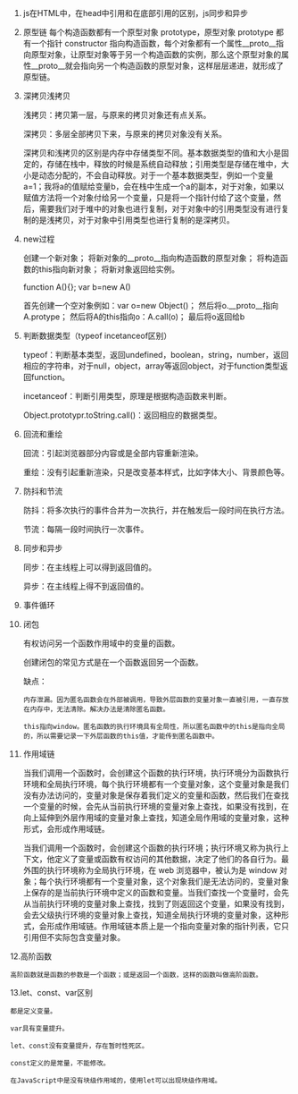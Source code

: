 1. js在HTML中，在head中引用和在底部引用的区别，js同步和异步
2. 原型链
    每个构造函数都有一个原型对象 prototype，原型对象 prototype 都有一个指针 constructor 指向构造函数，每个对象都有一个属性__proto__指向原型对象，让原型对象等于另一个构造函数的实例，那么这个原型对象的属性__proto__就会指向另一个构造函数的原型对象，这样层层递进，就形成了原型链。
3. 深拷贝浅拷贝

    浅拷贝：拷贝第一层，与原来的拷贝对象还有点关系。

    深拷贝：多层全部拷贝下来，与原来的拷贝对象没有关系。

    深拷贝和浅拷贝的区别是内存中存储类型不同。基本数据类型的值和大小是固定的，存储在栈中，释放的时候是系统自动释放；引用类型是存储在堆中，大小是动态分配的，不会自动释放。对于一个基本数据类型，例如一个变量a=1；我将a的值赋给变量b，会在栈中生成一个a的副本，对于对象，如果以赋值方法将一个对象付给另一个变量，只是将一个指针付给了这个变量，然后，需要我们对于堆中的对象也进行复制，对于对象中的引用类型没有进行复制的是浅拷贝，对于对象中引用类型也进行复制的是深拷贝。

4. new过程

    创建一个新对象；
    将新对象的__proto__指向构造函数的原型对象；
    将构造函数的this指向新对象；
    将新对象返回给实例。

    function A(){};
    var b=new A()

    首先创建一个空对象例如：var o=new Object()；
    然后将o.__proto__指向A.protype；
    然后将A的this指向o：A.call(o)；
    最后将o返回给b

5. 判断数据类型（typeof  incetanceof区别）

    typeof：判断基本类型，返回undefined，boolean，string，number，返回相应的字符串，对于null，object，array等返回object，对于function类型返回function。

    incetanceof：判断引用类型，原理是根据构造函数来判断。

    Object.prototypr.toString.call()：返回相应的数据类型。

6. 回流和重绘

    回流：引起浏览器部分内容或是全部内容重新渲染。

    重绘：没有引起重新渲染，只是改变基本样式，比如字体大小、背景颜色等。

7. 防抖和节流

    防抖：将多次执行的事件合并为一次执行，并在触发后一段时间在执行方法。

    节流：每隔一段时间执行一次事件。

8. 同步和异步

    同步：在主线程上可以得到返回值的。

    异步：在主线程上得不到返回值的。

9. 事件循环

10. 闭包

    有权访问另一个函数作用域中的变量的函数。

    创建闭包的常见方式是在一个函数返回另一个函数。

    缺点：

        内存泄漏。因为匿名函数会在外部被调用，导致外层函数的变量对象一直被引用，一直存放在内存中，无法清除。解决办法是清除匿名函数。

        this指向window。匿名函数的执行环境具有全局性，所以匿名函数中的this是指向全局的，所以需要记录一下外层函数的this值，才能传到匿名函数中。

11. 作用域链

    当我们调用一个函数时，会创建这个函数的执行环境，执行环境分为函数执行环境和全局执行环境，每个执行环境都有一个变量对象，这个变量对象是我们没有办法访问的，变量对象是保存着我们定义的变量和函数，然后我们在查找一个变量的时候，会先从当前执行环境的变量对象上查找，如果没有找到，在向上延伸到外层作用域的变量对象上查找，知道全局作用域的变量对象，这种形式，会形成作用域链。


    当我们调用一个函数时，会创建这个函数的执行环境；执行环境又称为执行上下文，他定义了变量或函数有权访问的其他数据，决定了他们的各自行为。最外围的执行环境称为全局执行环境，在 web 浏览器中，被认为是 window 对象；每个执行环境都有一个变量对象，这个对象我们是无法访问的，变量对象上保存的是当前执行环境中定义的函数和变量。当我们查找一个变量时，会先从当前执行环境的变量对象上查找，找到了则返回这个变量，如果没有找到，会去父级执行环境的变量对象上查找，知道全局执行环境的变量对象，这种形式，会形成作用域链。作用域链本质上是一个指向变量对象的指针列表，它只引用但不实际包含变量对象。

12.高阶函数

    高阶函数就是函数的参数是一个函数；或是返回一个函数，这样的函数叫做高阶函数。

13.let、const、var区别

    都是定义变量。

    var具有变量提升。

    let、const没有变量提升，存在暂时性死区。

    const定义的是常量，不能修改。
    
    在JavaScript中是没有块级作用域的，使用let可以出现块级作用域。